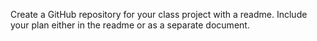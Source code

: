 Create a GitHub repository for your class project with a readme.  Include your plan either in the readme or as a separate document.
